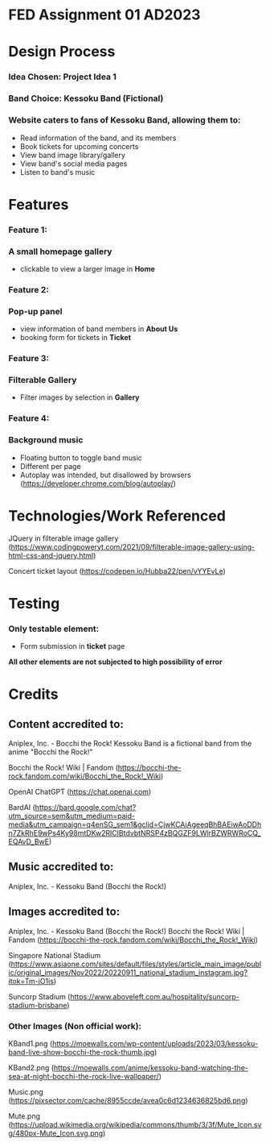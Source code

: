 # FED Assignment 01 AD2023

# Design Process
### Idea Chosen: Project Idea 1
### Band Choice: Kessoku Band (Fictional)

### Website caters to fans of Kessoku Band, allowing them to:
- Read information of the band, and its members
- Book tickets for upcoming concerts
- View band image library/gallery
- View band's social media pages
- Listen to band's music

# Features
### Feature 1:
### A small homepage gallery
- clickable to view a larger image in **Home**

### Feature 2: 
### Pop-up panel
- view information of band members in **About Us**
- booking form for tickets in **Ticket**

### Feature 3: 
### Filterable Gallery
- Filter images by selection in **Gallery**

### Feature 4: 
### Background music
- Floating button to toggle band music
- Different per page
- Autoplay was intended, but disallowed by browsers (https://developer.chrome.com/blog/autoplay/)

# Technologies/Work Referenced
JQuery in filterable image gallery
(https://www.codingpoweryt.com/2021/09/filterable-image-gallery-using-html-css-and-jquery.html)

Concert ticket layout
(https://codepen.io/Hubba22/pen/vYYEvLe)

# Testing
### Only testable element:
- Form submission in **ticket** page

**All other elements are not subjected to high possibility of error**

# Credits
## Content accredited to:
Aniplex, Inc. - Bocchi the Rock!
Kessoku Band is a fictional band from the anime "Bocchi the Rock!"

Bocchi the Rock! Wiki | Fandom 
(https://bocchi-the-rock.fandom.com/wiki/Bocchi_the_Rock!_Wiki)

OpenAI ChatGPT 
(https://chat.openai.com)

BardAI
(https://bard.google.com/chat?utm_source=sem&utm_medium=paid-media&utm_campaign=q4enSG_sem1&gclid=CjwKCAiAgeeqBhBAEiwAoDDhn7ZkRhE9wPs4Ky98mtDKw2RlCIBtdvbtNRSP4zBQGZF9LWlrBZWRWRoCQ_EQAvD_BwE)

## Music accredited to:
Aniplex, Inc. - Kessoku Band (Bocchi the Rock!)

## Images accredited to:
Aniplex, Inc. - Kessoku Band (Bocchi the Rock!)
Bocchi the Rock! Wiki | Fandom 
(https://bocchi-the-rock.fandom.com/wiki/Bocchi_the_Rock!_Wiki)

Singapore National Stadium 
(https://www.asiaone.com/sites/default/files/styles/article_main_image/public/original_images/Nov2022/20220911_national_stadium_instagram.jpg?itok=Tm-jO1is)

Suncorp Stadium 
(https://www.aboveleft.com.au/hospitality/suncorp-stadium-brisbane)

### Other Images (Non official work):
KBand1.png 
(https://moewalls.com/wp-content/uploads/2023/03/kessoku-band-live-show-bocchi-the-rock-thumb.jpg)

KBand2.png 
(https://moewalls.com/anime/kessoku-band-watching-the-sea-at-night-bocchi-the-rock-live-wallpaper/)

Music.png 
(https://pixsector.com/cache/8955ccde/avea0c6d1234636825bd6.png)

Mute.png
(https://upload.wikimedia.org/wikipedia/commons/thumb/3/3f/Mute_Icon.svg/480px-Mute_Icon.svg.png)


